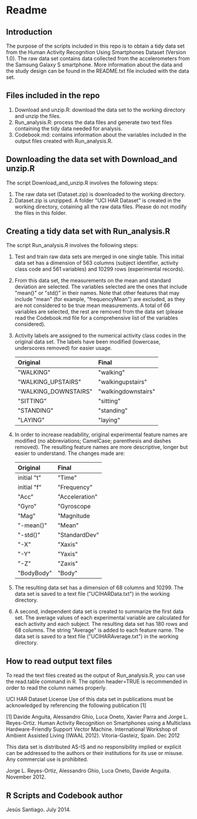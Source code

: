 Readme
======
Introduction
------------
The purpose of the scripts included in this repo is to obtain a tidy data set from the Human Activity Recognition Using Smartphones Dataset (Version 1.0). The raw data set contains data collected from the accelerometers from the Samsung Galaxy S smartphone. More information about the data and the study design can be found in the README.txt file included with the data set. 

Files included in the repo
--------------------------
1. Download and unzip.R: download the data set to the working directory and unzip the files.
2. Run_analysis.R: process the data files and generate two text files containing the tidy data needed for analysis.
3. Codebook.md: contains information about the variables included in the output files created with Run_analysis.R.

Downloading the data set with Download_and unzip.R
--------------------------------------------------
The script Download_and_unzip.R involves the following steps:

1. The raw data set (Dataset.zip) is downloaded to the working directory. 
2. Dataset.zip is unzipped. A folder "UCI HAR Dataset" is created in the working directory, cotaining all the raw data files. Please do not modify the files in this folder. 

Creating a tidy data set with Run_analysis.R
---------------------------------------------
The script Run_analysis.R involves the following steps:

1. Test and train raw data sets are merged in one single table. This initial data set has a dimension of 563 columns (subject identifier, activity class code and 561 variables) and 10299 rows (experimental records).
2. From this data set, the measurements on the mean and standard deviation are selected. The variables selected are the ones that include "mean()" or "std()" in their names. Note that other features that may include "mean" (for example, "frequencyMean") are excluded, as they are not considered to be true mean measurements. A total of 66 variables are selected, the rest are removed from the data set (please read the Codebook.md file for a comprehensive list of the variables considered).
3. Activity labels are assigned to the numerical activity class codes in the original data set. The labels have been modified (lowercase, underscores removed) for easier usage.

	| Original		| Final 		|
	|:----------------------|:----------------------|
	| "WALKING" 		| "walking" 		|
	| "WALKING_UPSTAIRS"	| "walkingupstairs" 	|	
	| "WALKING_DOWNSTAIRS"	| "walkingdownstairs"	| 
	| "SITTING"		| "sitting"		| 
	| "STANDING"		| "standing"		| 
	| "LAYING"		| "laying" 		|

4. In order to increase readability, original experimental feature names are modified (no abbreviations; CamelCase; parenthesis and dashes removed). The resulting feature names are more descriptive, longer but easier to understand. The changes made are:

	| Original	| Final 	|
	|:--------------|:--------------|
	| initial "t" 	| "Time" 	|
	| initial "f"	| "Frequency" 	|	
	| "Acc"		| "Acceleration"| 
	| "Gyro"	| "Gyroscope	| 
	| "Mag"		| "Magnitude	| 
	| "-mean()"	| "Mean" 	|
	| "-std()"	| "StandardDev" |
	| "-X"		| "Xaxis"	| 
	| "-Y"		| "Yaxis"	| 
	| "-Z"		| "Zaxis"	| 
	| "BodyBody"	| "Body"	| 

5. The resulting data set has a dimension of 68 columns and 10299. The data set is saved to a text file ("UCIHARData.txt") in the working directory.
6. A second, independent data set is created to summarize the first data set. The average values of each experimental variable are calculated for each activity and each subject. The resulting data set has 180 rows and 68 columns. The string "Average" is added to each feature name. The data set is saved to a text file ("UCIHARAverage.txt") in the working directory.

How to read output text files
-----------------------------
To read the text files created as the output of Run_analysis.R, you can use the
read.table command in R. The option header=TRUE is recommended in order to read the column names properly. 

UCI HAR Dataset License
Use of this data set in publications must be acknowledged by referencing the following publication [1] 

[1] Davide Anguita, Alessandro Ghio, Luca Oneto, Xavier Parra and Jorge L. Reyes-Ortiz. Human Activity Recognition on Smartphones using a Multiclass Hardware-Friendly Support Vector Machine. International Workshop of Ambient Assisted Living (IWAAL 2012). Vitoria-Gasteiz, Spain. Dec 2012

This data set is distributed AS-IS and no responsibility implied or explicit can be addressed to the authors or their institutions for its use or misuse. Any commercial use is prohibited.

Jorge L. Reyes-Ortiz, Alessandro Ghio, Luca Oneto, Davide Anguita. November 2012.

R Scripts and Codebook author
-----------------------------
Jesús Santiago. July 2014.


